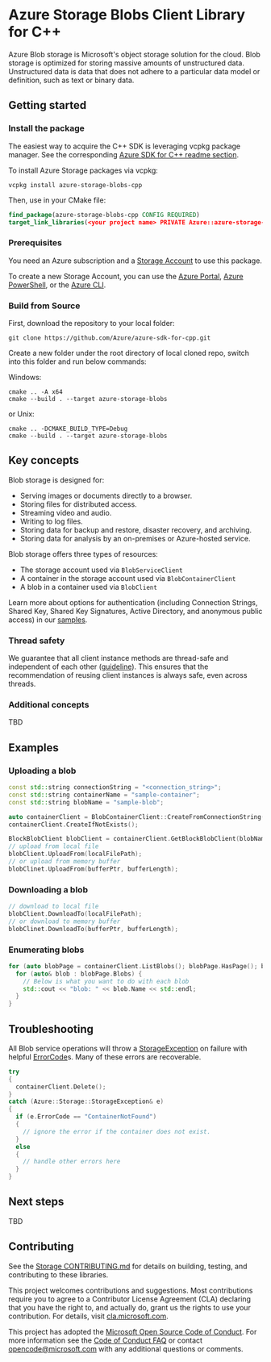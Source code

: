 # Azure Storage Blobs Client Library for C++

Azure Blob storage is Microsoft's object storage solution for the cloud. Blob storage is optimized for storing massive amounts of unstructured data. Unstructured data is data that does not adhere to a particular data model or definition, such as text or binary data.

## Getting started

### Install the package

The easiest way to acquire the C++ SDK is leveraging vcpkg package manager. See the corresponding [Azure SDK for C++ readme section][azsdk_vcpkg_install].

To install Azure Storage packages via vcpkg:

```batch
vcpkg install azure-storage-blobs-cpp
```

Then, use in your CMake file:

```CMake
find_package(azure-storage-blobs-cpp CONFIG REQUIRED)
target_link_libraries(<your project name> PRIVATE Azure::azure-storage-blobs)
```

### Prerequisites

You need an Azure subscription and a [Storage Account][storage_account_overview] to use this package.

To create a new Storage Account, you can use the [Azure Portal][create_account_with_azure_portal], [Azure PowerShell][create_account_with_powershell], or the [Azure CLI][create_account_with_azure_cli].

### Build from Source

First, download the repository to your local folder:

```batch
git clone https://github.com/Azure/azure-sdk-for-cpp.git
```

Create a new folder under the root directory of local cloned repo, switch into this folder and run below commands:

Windows:

```batch
cmake .. -A x64
cmake --build . --target azure-storage-blobs
```

or Unix:

```batch
cmake .. -DCMAKE_BUILD_TYPE=Debug
cmake --build . --target azure-storage-blobs
```

## Key concepts

Blob storage is designed for:

- Serving images or documents directly to a browser.
- Storing files for distributed access.
- Streaming video and audio.
- Writing to log files.
- Storing data for backup and restore, disaster recovery, and archiving.
- Storing data for analysis by an on-premises or Azure-hosted service.

Blob storage offers three types of resources:

- The storage account used via `BlobServiceClient`
- A container in the storage account used via `BlobContainerClient`
- A blob in a container used via `BlobClient`

Learn more about options for authentication (including Connection Strings, Shared Key, Shared Key Signatures, Active Directory, and anonymous public access) in our [samples](https://github.com/Azure/azure-sdk-for-cpp/tree/main/sdk/storage/azure-storage-blobs/samples).

### Thread safety

We guarantee that all client instance methods are thread-safe and independent of each other ([guideline](https://azure.github.io/azure-sdk/cpp_introduction.html#thread-safety)). This ensures that the recommendation of reusing client instances is always safe, even across threads.

### Additional concepts

TBD

## Examples

### Uploading a blob

```C++
const std::string connectionString = "<connection_string>";
const std::string containerName = "sample-container";
const std::string blobName = "sample-blob";

auto containerClient = BlobContainerClient::CreateFromConnectionString(connectionString, containerName);
containerClient.CreateIfNotExists();

BlockBlobClient blobClient = containerClient.GetBlockBlobClient(blobName);
// upload from local file
blobClient.UploadFrom(localFilePath);
// or upload from memory buffer
blobClinet.UploadFrom(bufferPtr, bufferLength);
```

### Downloading a blob

```C++
// download to local file
blobClient.DownloadTo(localFilePath);
// or download to memory buffer
blobClinet.DownloadTo(bufferPtr, bufferLength);
```

### Enumerating blobs

```C++
for (auto blobPage = containerClient.ListBlobs(); blobPage.HasPage(); blobPage.MoveToNextPage()) {
  for (auto& blob : blobPage.Blobs) {
    // Below is what you want to do with each blob
    std::cout << "blob: " << blob.Name << std::endl;
  }
}
```

## Troubleshooting

All Blob service operations will throw a [StorageException](https://github.com/Azure/azure-sdk-for-cpp/blob/main/sdk/storage/azure-storage-common/inc/azure/storage/common/storage_exception.hpp)
on failure with helpful [ErrorCode](https://learn.microsoft.com/en-us/rest/api/storageservices/blob-service-error-codes)s.
Many of these errors are recoverable.

```C++
try
{
  containerClient.Delete();
}
catch (Azure::Storage::StorageException& e)
{
  if (e.ErrorCode == "ContainerNotFound")
  {
    // ignore the error if the container does not exist.
  }
  else
  {
    // handle other errors here
  }
}
```

## Next steps

TBD

## Contributing

See the [Storage CONTRIBUTING.md][storage_contrib] for details on building,
testing, and contributing to these libraries.

This project welcomes contributions and suggestions.  Most contributions require
you to agree to a Contributor License Agreement (CLA) declaring that you have
the right to, and actually do, grant us the rights to use your contribution. For
details, visit [cla.microsoft.com][cla].

This project has adopted the [Microsoft Open Source Code of Conduct][coc].
For more information see the [Code of Conduct FAQ][coc_faq]
or contact [opencode@microsoft.com][coc_contact] with any
additional questions or comments.

<!-- LINKS -->
[azsdk_vcpkg_install]: https://github.com/Azure/azure-sdk-for-cpp#download--install-the-sdk
[storage_account_overview]: https://learn.microsoft.com/en-us/azure/storage/common/storage-account-overview
[create_account_with_azure_portal]: https://learn.microsoft.com/en-us/azure/storage/common/storage-account-create?tabs=azure-portal
[create_account_with_powershell]: https://learn.microsoft.com/en-us/azure/storage/common/storage-account-create?tabs=azure-powershell
[create_account_with_azure_cli]: https://learn.microsoft.com/en-us/azure/storage/common/storage-account-create?tabs=azure-cli
[storage_contrib]: https://github.com/Azure/azure-sdk-for-cpp/blob/main/CONTRIBUTING.md
[cla]: https://cla.microsoft.com
[coc]: https://opensource.microsoft.com/codeofconduct/
[coc_faq]: https://opensource.microsoft.com/codeofconduct/faq/
[coc_contact]: mailto:opencode@microsoft.com